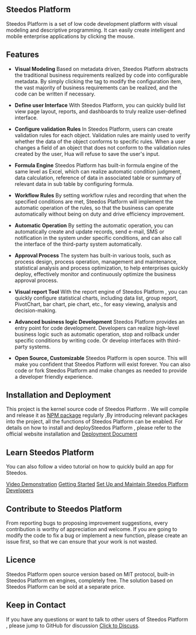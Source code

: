 ## Steedos Platform

Steedos Platform  is a set of low code development platform with visual modeling and descriptive programming. It can easily create intelligent and mobile enterprise applications by clicking the mouse.

## Features

- **Visual Modeling** Based on metadata driven, Steedos Platform abstracts the traditional business requirements realized by code into configurable metadata. By simply clicking the  tag to modify the configuration item, the vast majority of business requirements can be realized, and the code can be written if necessary.

- **Define user Interface** With Steedos Platform, you can quickly build list view page layout, reports, and dashboards to truly realize user-defined interface.

- **Configure validation Rules** In Steedos Platform, users can create validation rules for each object. Validation rules are mainly used to verify whether the data of the object conforms to specific rules. When a user changes a field of an object that does not conform to the validation rules created by the user, Hua will refuse to save the user's input.

- **Formula Engine** Steedos Platform has built-in formula engine of the same level as Excel, which can realize automatic condition judgment, data calculation, reference of data in associated table or summary of relevant data in sub table by configuring formula.

- **Workflow Rules** By setting workflow rules and recording that when the specified conditions are met, Steedos Platform will implement the automatic operation of the rules, so that the business can operate automatically without being on duty and drive efficiency improvement.

- **Automatic Operation** By setting the automatic operation, you can automatically create and update records, send e-mail, SMS or notification in the system under specific conditions, and can also call the interface of the third-party system automatically.

- **Approval Process** The system has built-in various tools, such as process design, process operation, management and maintenance, statistical analysis and process optimization, to help enterprises quickly deploy, effectively monitor and continuously optimize the business approval process.

- **Visual report Tool** With the report engine of Steedos Platform , you can quickly configure statistical charts, including data list, group report, PivotChart, bar chart, pie chart, etc., for easy viewing, analysis and decision-making.

- **Advanced business logic Development** Steedos Platform  provides an entry point for code development. Developers can realize high-level business logic such as automatic operation, stop and rollback under specific conditions by writing code. Or develop interfaces with third-party systems.

- **Open Source, Customizable** Steedos Platform  is open source. This will make you confident that Steedos Platform  will exist forever. You can also code or fork Steedos Platform  and make changes as needed to provide a developer friendly experience.

## Installation and Deployment

This project is the kernel source code of Steedos Platform . We will compile and release it as [NPM package](https://www.npmjs.com/package/steedos-server) regularly ,By introducing relevant packages into the project, all the functions of Steedos Platform  can be enabled.
For details on how to install and deploySteedos Platform , please refer to the official website installation and [Deployment Document](https://www.steedos.com/help/deploy/)

## Learn Steedos Platform

You can also follow a video tutorial on how to quickly build an app for Steedos.

[Video Demonstration](https://www.steedos.com/videos)
[Getting Started](https://www.steedos.com/help/user)
[Set Up and Maintain Steedos Platform](https://www.npmjs.com/package/steedos-server)
[Developers](https://www.steedos.com/videos)

## Contribute to Steedos Platform

From reporting bugs to proposing improvement suggestions, every contribution is worthy of appreciation and welcome. If you are going to modify the code to fix a bug or implement a new function, please create an issue first, so that we can ensure that your work is not wasted.

## Licence

Steedos Platform open source version based on MIT protocol, built-in Steedos Platform en engines, completely free. The solution based on Steedos Platform can be sold at a separate price.

## Keep in Contact

If you have any questions or want to talk to other users of Steedos Platform , please jump to GitHub for discussion [Click to Discuss](https://github.com/steedos/steedos-platform/discussions).